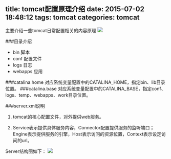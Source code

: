 title: tomcat配置原理介绍
date: 2015-07-02 18:48:12
tags: tomcat
categories: tomcat
---

主要介绍一些tomcat日常配置相关的内容原理
<img src="http://7xk4gy.com1.z0.glb.clouddn.com/okaywit_server.jpg">

<!-- more -->
###目录介绍
* bin 脚本
* conf 配置文件 
* logs 日志
* webapps 应用

###catalina.home
	对应系统变量配置中的CATALINA_HOME，指定bin、lib目录位置。
###catalina.base
	对应系统变量配置中的CATALINA_BASE，指定conf、logs、temp、webapps、work目录位置。

###server.xml说明
1. tomcat的核心配置文件，对外提供web服务。

2. Service表示提供具体服务内容，Connector配置提供服务的监听端口；
	Engine表示提供服务的引擎，Host表示访问的资源位置，Context表示设定访问的url。


Server结构图如下：
<img src="http://7xk4gy.com1.z0.glb.clouddn.com/okaywit_server.jpg">
